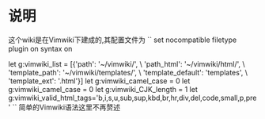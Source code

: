 # 说明
这个wiki是在Vimwiki下建成的,其配置文件为
``
set nocompatible
filetype plugin on
syntax on

let g:vimwiki_list = [{'path': '~/vimwiki/',
\ 'path_html': '~/vimwiki/html/',
\ 'template_path': '~/vimwiki/templates/',
\ 'template_default': 'templates',
\ 'template_ext': '.html'}]
let g:vimwiki_camel_case = 0
let g:vimwiki_camel_case = 0
let g:vimwiki_CJK_length = 1
let g:vimwiki_valid_html_tags='b,i,s,u,sub,sup,kbd,br,hr,div,del,code,small,p,pre'
``
简单的Vimwiki语法这里不再赘述

